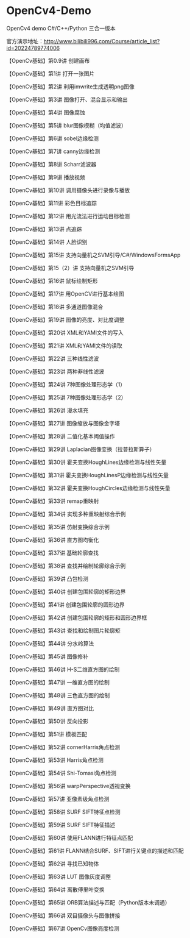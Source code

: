 # OpenCv4-Demo
OpenCv4 demo C#/C++/Python 三合一版本

官方演示地址：http://www.bilibili996.com/Course/article_list?id=20224789774006

【OpenCv基础】第0.9讲 创建画布

【OpenCv基础】第1讲 打开一张图片

【OpenCv基础】第2讲 利用imwrite生成透明png图像

【OpenCv基础】第3讲 图像打开、混合显示和输出

【OpenCv基础】第4讲 图像腐蚀

【OpenCv基础】第5讲 blur图像模糊（均值滤波）

【OpenCv基础】第6讲 sobel边缘检测

【OpenCv基础】第7讲 canny边缘检测

【OpenCv基础】第8讲 Scharr滤波器

【OpenCv基础】第9讲 播放视频

【OpenCv基础】第10讲 调用摄像头进行录像与播放

【OpenCv基础】第11讲 彩色目标追踪

【OpenCv基础】第12讲 用光流法进行运动目标检测

【OpenCv基础】第13讲 点追踪

【OpenCv基础】第14讲 人脸识别

【OpenCv基础】第15讲 支持向量机之SVM引导/C#/WindowsFormsApp

【OpenCv基础】第15（2）讲 支持向量机之SVM引导

【OpenCv基础】第16讲 鼠标绘制矩形

【OpenCv基础】第17讲 用OpenCV进行基本绘图

【OpenCv基础】第18讲 多通道图像混合

【OpenCv基础】第19讲 图像的亮度、对比度调整

【OpenCv基础】第20讲 XML和YAMl文件的写入

【OpenCv基础】第21讲 XML和YAMl文件的读取

【OpenCv基础】第22讲 三种线性滤波

【OpenCv基础】第23讲 两种非线性滤波

【OpenCv基础】第24讲 7种图像处理形态学（1）

【OpenCv基础】第25讲 7种图像处理形态学（2）

【OpenCv基础】第26讲 漫水填充

【OpenCv基础】第27讲 图像缩放与图像金字塔

【OpenCv基础】第28讲 二值化基本阈值操作

【OpenCv基础】第29讲 Laplacian图像变换（拉普拉斯算子）

【OpenCv基础】第30讲 霍夫变换HoughLines边缘检测与线性矢量

【OpenCv基础】第31讲 霍夫变换HoughLinesP边缘检测与线性矢量

【OpenCv基础】第32讲 霍夫变换HoughCircles边缘检测与线性矢量

【OpenCv基础】第33讲 remap重映射

【OpenCv基础】第34讲 实现多种重映射综合示例

【OpenCv基础】第35讲 仿射变换综合示例

【OpenCv基础】第36讲 直方图均衡化

【OpenCv基础】第37讲 基础轮廓查找

【OpenCv基础】第38讲 查找并绘制轮廓综合示例

【OpenCv基础】第39讲 凸包检测

【OpenCv基础】第40讲 创建包围轮廓的矩形边界

【OpenCv基础】第41讲 创建包围轮廓的圆形边界

【OpenCv基础】第42讲 创建包围轮廓的矩形和圆形边界框

【OpenCv基础】第43讲 查找和绘制图片轮廓矩

【OpenCv基础】第44讲 分水岭算法

【OpenCv基础】第45讲 图像修补

【OpenCv基础】第46讲 H-S二维直方图的绘制

【OpenCv基础】第47讲 一维直方图的绘制

【OpenCv基础】第48讲 三色直方图的绘制

【OpenCv基础】第49讲 直方图对比

【OpenCv基础】第50讲 反向投影

【OpenCv基础】第51讲 模板匹配

【OpenCv基础】第52讲 cornerHarris角点检测

【OpenCv基础】第53讲 Harris角点检测

【OpenCv基础】第54讲 Shi-Tomasi角点检测

【OpenCv基础】第56讲 warpPerspective透视变换

【OpenCv基础】第57讲 亚像素级角点检测

【OpenCv基础】第58讲 SURF SIFT特征点检测

【OpenCv基础】第59讲 SURF SIFT特征描述

【OpenCv基础】第60讲 使用FLANN进行特征点匹配

【OpenCv基础】第61讲 FLANN结合SURF、SIFT进行关键点的描述和匹配

【OpenCv基础】第62讲 寻找已知物体

【OpenCv基础】第63讲 LUT 图像灰度调整

【OpenCv基础】第64讲 离散傅里叶变换

【OpenCv基础】第65讲 ORB算法描述与匹配（Python版本未调通）

【OpenCv基础】第66讲 双目摄像头与图像拼接

【OpenCv基础】第67讲 OpenCv图像亮度检测
